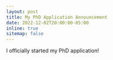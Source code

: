 ```yaml
---
layout: post
title: My PhD Application Announcement
date: 2022-12-02T20:00:00-05:00
inline: true
sitemap: false
---
```


I officially started my PhD application!
